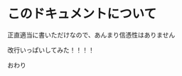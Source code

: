 # このドキュメントについて

正直適当に書いただけなので、あんまり信憑性はありません













































































改行いっぱいしてみた！！！！

おわり
